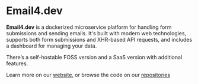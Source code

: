 # Email4.dev

**Email4.dev** is a dockerized microservice platform for handling form submissions and sending emails. It's built with modern web technologies, supports both form submissions and XHR-based API requests, and includes a dashboard for managing your data.

There’s a self-hostable FOSS version and a SaaS version with additional features.

Learn more on our [website](https://email4.dev), or browse the code on our [repositories](https://github.com/orgs/email4-dev/repositories)
